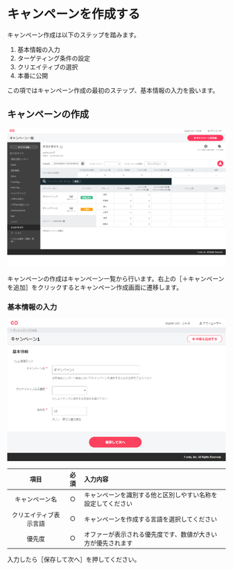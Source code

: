 # キャンペーンを作成する

キャンペーン作成は以下のステップを踏みます。

1. 基本情報の入力
2. ターゲティング条件の設定
3. クリエイティブの選択
4. 本番に公開

この項ではキャンペーン作成の最初のステップ、基本情報の入力を扱います。

## キャンペーンの作成
![画像](/ja/images/campaigns.png)

キャンペーンの作成はキャンペーン一覧から行います。右上の［＋キャンペーンを追加］をクリックするとキャンペーン作成画面に遷移します。

### 基本情報の入力
![画像](/ja/images/campaign-rename.png)

|項目|必須 | 入力内容|
|:-----:|:-----:|:-----|
|キャンペーン名 |○|キャンペーンを識別する他と区別しやすい名称を設定してください|
|クリエイティブ表示言語 | ○| キャンペーンを作成する言語を選択してください|
|優先度 | ○ | オファーが表示される優先度です、数値が大きい方が優先されます|


入力したら［保存して次へ］を押してください。
